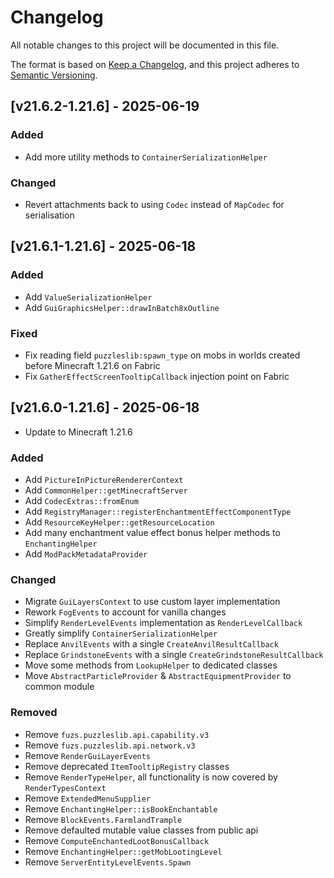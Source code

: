 # Changelog
All notable changes to this project will be documented in this file.

The format is based on [Keep a Changelog](https://keepachangelog.com/en/1.0.0/),
and this project adheres to [Semantic Versioning](https://semver.org/spec/v2.0.0.html).

## [v21.6.2-1.21.6] - 2025-06-19
### Added
- Add more utility methods to `ContainerSerializationHelper`
### Changed
- Revert attachments back to using `Codec` instead of `MapCodec` for serialisation

## [v21.6.1-1.21.6] - 2025-06-18
### Added
- Add `ValueSerializationHelper`
- Add `GuiGraphicsHelper::drawInBatch8xOutline`
### Fixed
- Fix reading field `puzzleslib:spawn_type` on mobs in worlds created before Minecraft 1.21.6 on Fabric
- Fix `GatherEffectScreenTooltipCallback` injection point on Fabric

## [v21.6.0-1.21.6] - 2025-06-18
- Update to Minecraft 1.21.6
### Added
- Add `PictureInPictureRendererContext`
- Add `CommonHelper::getMinecraftServer`
- Add `CodecExtras::fromEnum`
- Add `RegistryManager::registerEnchantmentEffectComponentType`
- Add `ResourceKeyHelper::getResourceLocation`
- Add many enchantment value effect bonus helper methods to `EnchantingHelper`
- Add `ModPackMetadataProvider`
### Changed
- Migrate `GuiLayersContext` to use custom layer implementation
- Rework `FogEvents` to account for vanilla changes
- Simplify `RenderLevelEvents` implementation as `RenderLevelCallback`
- Greatly simplify `ContainerSerializationHelper`
- Replace `AnvilEvents` with a single `CreateAnvilResultCallback`
- Replace `GrindstoneEvents` with a single `CreateGrindstoneResultCallback`
- Move some methods from `LookupHelper` to dedicated classes
- Move `AbstractParticleProvider` & `AbstractEquipmentProvider` to common module
### Removed
- Remove `fuzs.puzzleslib.api.capability.v3`
- Remove `fuzs.puzzleslib.api.network.v3`
- Remove `RenderGuiLayerEvents`
- Remove deprecated `ItemTooltipRegistry` classes
- Remove `RenderTypeHelper`, all functionality is now covered by `RenderTypesContext`
- Remove `ExtendedMenuSupplier`
- Remove `EnchantingHelper::isBookEnchantable`
- Remove `BlockEvents.FarmlandTrample`
- Remove defaulted mutable value classes from public api
- Remove `ComputeEnchantedLootBonusCallback`
- Remove `EnchantingHelper::getMobLootingLevel`
- Remove `ServerEntityLevelEvents.Spawn`
